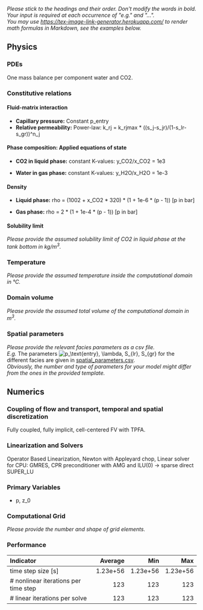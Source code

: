 _Please stick to the headings and their order. Don't modify the words in bold. Your input is required at each occurrence of "e.g." and "..."._<br>
_You may use https://tex-image-link-generator.herokuapp.com/ to render math formulas in Markdown, see the examples below._

## Physics

### PDEs

One mass balance per component water and CO2.

### Constitutive relations

#### Fluid-matrix interaction

* **Capillary pressure:** Constant p_entry
* **Relative permeability:** Power-law: k_rj = k_rjmax * ((s_j-s_jr)/(1-s_lr-s_gr))^n_j

#### Phase composition: Applied equations of state

* **CO2 in liquid phase:** constant K-values: y_CO2/x_CO2 = 1e3

* **Water in gas phase:** constant K-values: y_H2O/x_H2O = 1e-3

#### Density

* **Liquid phase:** rho = (1002 + x_CO2 * 320) * (1 + 1e-6 * (p - 1)) [p in bar]

* **Gas phase:** rho = 2 * (1 + 1e-4 * (p - 1)) [p in bar]

#### Solubility limit

_Please provide the assumed solubility limit of CO2 in liquid phase at the tank bottom in kg/m<sup>3</sup>._

### Temperature

_Please provide the assumed temperature inside the computational domain in °C._

### Domain volume

_Please provide the assumed total volume of the computational domain in m<sup>3</sup>._

### Spatial parameters

_Please provide the relevant facies parameters as a csv file._<br>
_E.g._ The parameters ![p_\text{entry}, \lambda, S_{lr}, S_{gr}](https://render.githubusercontent.com/render/math?math=%5Cdisplaystyle+p_%5Ctext%7Bentry%7D%2C+%5Clambda%2C+S_%7Blr%7D%2C+S_%7Bgr%7D%0A) for the different facies are given in [spatial_parameters.csv](spatial_parameters.csv).<br>
_Obviously, the number and type of parameters for your model might differ from the ones in the provided template._

## Numerics

### Coupling of flow and transport, temporal and spatial discretization

Fully coupled, fully implicit, cell-centered FV with TPFA.

### Linearization and Solvers

Operator Based Linearization, Newton with Appleyard chop, Linear solver for CPU: GMRES, CPR preconditioner with AMG and ILU(0) -> sparse direct SUPER_LU

### Primary Variables

* p, z_0

### Computational Grid

_Please provide the number and shape of grid elements._

### Performance

| Indicator                            |  Average |      Min |      Max |
|:-------------------------------------|---------:|---------:|---------:|
| time step size [s]                   | 1.23e+56 | 1.23e+56 | 1.23e+56 |
| # nonlinear iterations per time step |      123 |      123 |      123 |
| # linear iterations per solve        |      123 |      123 |      123 |

